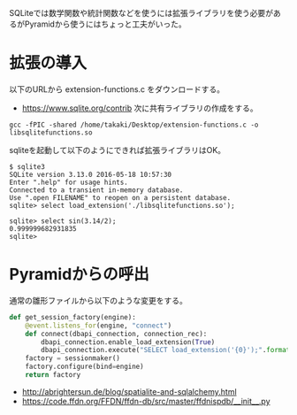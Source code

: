 SQLiteでは数学関数や統計関数などを使うには拡張ライブラリを使う必要があるがPyramidから使うにはちょっと工夫がいった。

# 拡張の導入
以下のURLから extension-functions.c をダウンロードする。
* https://www.sqlite.org/contrib
次に共有ライブラリの作成をする。

```
gcc -fPIC -shared /home/takaki/Desktop/extension-functions.c -o libsqlitefunctions.so
```

sqliteを起動して以下のようにできれば拡張ライブラリはOK。

```
$ sqlite3 
SQLite version 3.13.0 2016-05-18 10:57:30
Enter ".help" for usage hints.
Connected to a transient in-memory database.
Use ".open FILENAME" to reopen on a persistent database.
sqlite> select load_extension('./libsqlitefunctions.so');

sqlite> select sin(3.14/2);
0.999999682931835
sqlite> 
```

# Pyramidからの呼出
通常の雛形ファイルから以下のような変更をする。

```python:model/__init__.py
def get_session_factory(engine):
    @event.listens_for(engine, "connect")
    def connect(dbapi_connection, connection_rec):
        dbapi_connection.enable_load_extension(True)
        dbapi_connection.execute("SELECT load_extension('{0}');".format(FULL_PATH_OF_LIB))
    factory = sessionmaker()
    factory.configure(bind=engine)
    return factory
```

* http://abrightersun.de/blog/spatialite-and-sqlalchemy.html
* https://code.ffdn.org/FFDN/ffdn-db/src/master/ffdnispdb/__init__.py
